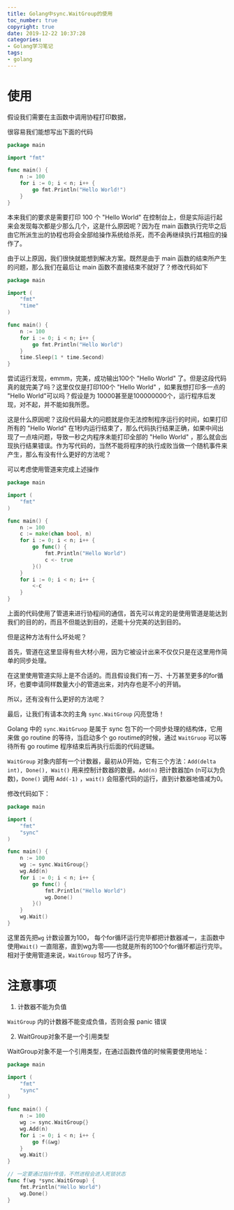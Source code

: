 ```yaml
---
title: Golang中sync.WaitGroup的使用
toc_number: true
copyright: true
date: 2019-12-22 10:37:28
categories:
- Golang学习笔记
tags:
- golang
---
```


# 使用

假设我们需要在主函数中调用协程打印数据，

很容易我们能想写出下面的代码

```go
package main

import "fmt"

func main() {
	n := 100
	for i := 0; i < n; i++ {
		go fmt.Println("Hello World!")
	}
}
```

本来我们的要求是需要打印 100 个 "Hello World" 在控制台上，但是实际运行起来会发现每次都是少那么几个，这是什么原因呢？因为在 main 函数执行完毕之后由它所派生出的协程也将会全部给操作系统给杀死，而不会再继续执行其相应的操作了。

由于以上原因，我们很快就能想到解决方案。既然是由于 main 函数的结束所产生的问题，那么我们在最后让 main 函数不直接结束不就好了？修改代码如下

<!--more-->

```go
package main

import (
	"fmt"
	"time"
)

func main() {
	n := 100
	for i := 0; i < n; i++ {
		go fmt.Println("Hello World")
	}
	time.Sleep(1 * time.Second)
}
```

尝试运行发现，emmm，完美，成功输出100个 "Hello World" 了。但是这段代码真的就完美了吗？这里仅仅是打印100个 "Hello World" ，如果我想打印多一点的 "Hello World"可以吗？假设是为 10000甚至是100000000个，运行程序后发现，对不起，并不能如我所愿。

这是什么原因呢？这段代码最大的问题就是你无法控制程序运行的时间，如果打印所有的 "Hello World" 在1秒内运行结束了，那么代码执行结果正确，如果中间出现了一点啥问题，导致一秒之内程序未能打印全部的 "Hello World" ，那么就会出现执行结果错误。作为写代码的，当然不能将程序的执行成败当做一个随机事件来产生，那么有没有什么更好的方法呢？

可以考虑使用管道来完成上述操作

```go
package main

import (
	"fmt"
)

func main() {
	n := 100
	c := make(chan bool, n)
	for i := 0; i < n; i++ {
		go func() {
			fmt.Println("Hello World")
			c <- true
		}()
	}
	for i := 0; i < n; i++ {
		<-c
	}
}
```

上面的代码使用了管道来进行协程间的通信，首先可以肯定的是使用管道是能达到我们的目的的，而且不但能达到目的，还能十分完美的达到目的。

但是这种方法有什么坏处呢？

首先，管道在这里显得有些大材小用，因为它被设计出来不仅仅只是在这里用作简单的同步处理。

在这里使用管道实际上是不合适的。而且假设我们有一万、十万甚至更多的for循环，也要申请同样数量大小的管道出来，对内存也是不小的开销。

所以，还有没有什么更好的方法呢？

最后，让我们有请本次的主角 `sync.WaitGroup` 闪亮登场！

 Golang 中的 `sync.WaitGruop` 是属于 sync 包下的一个同步处理的结构体，它用来做 go routine 的等待，当启动多个 go routime的时候，通过  `WaitGruop` 可以等待所有 go routime 程序结束后再执行后面的代码逻辑。

`WaitGroup` 对象内部有一个计数器，最初从0开始，它有三个方法：`Add(delta int), Done(), Wait()` 用来控制计数器的数量。`Add(n)` 把计数器加n (n可以为负数)，`Done()` 调用 `Add(-1)` ，`wait()` 会阻塞代码的运行，直到计数器地值减为0。

修改代码如下：

```go
package main

import (
	"fmt"
	"sync"
)

func main() {
	n := 100
	wg := sync.WaitGroup{}
	wg.Add(n)
	for i := 0; i < n; i++ {
		go func() {
			fmt.Println("Hello World")
			wg.Done()
		}()
	}
	wg.Wait()
}
```

这里首先把`wg` 计数设置为100， 每个for循环运行完毕都把计数器减一，主函数中使用`Wait()` 一直阻塞，直到wg为零——也就是所有的100个for循环都运行完毕。相对于使用管道来说，`WaitGroup` 轻巧了许多。

# 注意事项

1. 计数器不能为负值

`WaitGroup` 内的计数器不能变成负值，否则会报 panic 错误

2. WaitGroup对象不是一个引用类型

WaitGroup对象不是一个引用类型，在通过函数传值的时候需要使用地址：

```go
package main

import (
	"fmt"
	"sync"
)

func main() {
	n := 100
    wg := sync.WaitGroup{}
    wg.Add(n)
    for i := 0; i < n; i++ {
        go f(&wg)
    }
    wg.Wait()
}

// 一定要通过指针传值，不然进程会进入死锁状态
func f(wg *sync.WaitGroup) { 
    fmt.Println("Hello World")
    wg.Done()
}
```